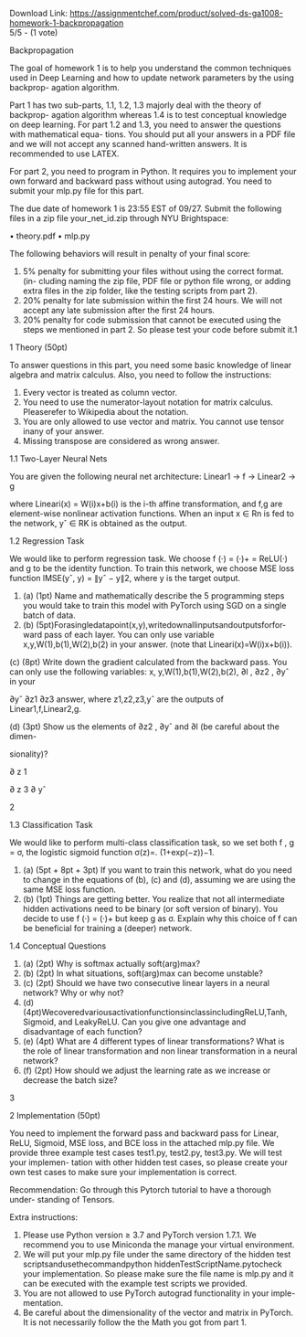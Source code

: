 Download Link: https://assignmentchef.com/product/solved-ds-ga1008-homework-1-backpropagation
<br>
5/5 - (1 vote)

Backpropagation

The goal of homework 1 is to help you understand the common techniques used in Deep Learning and how to update network parameters by the using backprop- agation algorithm.

Part 1 has two sub-parts, 1.1, 1.2, 1.3 majorly deal with the theory of backprop- agation algorithm whereas 1.4 is to test conceptual knowledge on deep learning. For part 1.2 and 1.3, you need to answer the questions with mathematical equa- tions. You should put all your answers in a PDF file and we will not accept any scanned hand-written answers. It is recommended to use LATEX.

For part 2, you need to program in Python. It requires you to implement your own forward and backward pass without using autograd. You need to submit your mlp.py file for this part.

The due date of homework 1 is 23:55 EST of 09/27. Submit the following files in a zip file your_net_id.zip through NYU Brightspace:

• theory.pdf • mlp.py

The following behaviors will result in penalty of your final score:

<ol>

 <li>5% penalty for submitting your files without using the correct format. (in- cluding naming the zip file, PDF file or python file wrong, or adding extra files in the zip folder, like the testing scripts from part 2).</li>

 <li>20% penalty for late submission within the first 24 hours. We will not accept any late submission after the first 24 hours.</li>

 <li>20% penalty for code submission that cannot be executed using the steps we mentioned in part 2. So please test your code before submit it.1</li>

</ol>

1 Theory (50pt)

To answer questions in this part, you need some basic knowledge of linear algebra and matrix calculus. Also, you need to follow the instructions:

<ol>

 <li>Every vector is treated as column vector.</li>

 <li>You need to use the numerator-layout notation for matrix calculus. Pleaserefer to Wikipedia about the notation.</li>

 <li>You are only allowed to use vector and matrix. You cannot use tensor inany of your answer.</li>

 <li>Missing transpose are considered as wrong answer.</li>

</ol>

1.1 Two-Layer Neural Nets

You are given the following neural net architecture: Linear1 → f → Linear2 → g

where Lineari(x) = W(i)x+b(i) is the i-th affine transformation, and f,g are element-wise nonlinear activation functions. When an input x ∈ Rn is fed to the network, yˆ ∈ RK is obtained as the output.

1.2 Regression Task

We would like to perform regression task. We choose f (·) = (·)+ = ReLU(·) and g to be the identity function. To train this network, we choose MSE loss function lMSE(yˆ, y) = ∥yˆ − y∥2, where y is the target output.

<ol>

 <li>(a)  (1pt) Name and mathematically describe the 5 programming steps you would take to train this model with PyTorch using SGD on a single batch of data.</li>

 <li>(b)  (5pt)Forasingledatapoint(x,y),writedownallinputsandoutputsforfor- ward pass of each layer. You can only use variable x,y,W(1),b(1),W(2),b(2) in your answer. (note that Lineari(x)=W(i)x+b(i)).</li>

</ol>

(c) (8pt) Write down the gradient calculated from the backward pass. You can only use the following variables: x, y,W(1),b(1),W(2),b(2), ∂l , ∂z2 , ∂yˆ in your

∂yˆ ∂z1 ∂z3 answer, where z1,z2,z3,yˆ are the outputs of Linear1,f,Linear2,g.

(d) (3pt) Show us the elements of ∂z2 , ∂yˆ and ∂l (be careful about the dimen-

sionality)?

∂ z 1

∂ z 3 ∂ yˆ

2

1.3 Classification Task

We would like to perform multi-class classification task, so we set both f , g = σ, the logistic sigmoid function σ(z)=. (1+exp(−z))−1.

<ol>

 <li>(a)  (5pt + 8pt + 3pt) If you want to train this network, what do you need to change in the equations of (b), (c) and (d), assuming we are using the same MSE loss function.</li>

 <li>(b)  (1pt) Things are getting better. You realize that not all intermediate hidden activations need to be binary (or soft version of binary). You decide to use f (·) = (·)+ but keep g as σ. Explain why this choice of f can be beneficial for training a (deeper) network.</li>

</ol>

1.4 Conceptual Questions

<ol>

 <li>(a)  (2pt) Why is softmax actually soft(arg)max?</li>

 <li>(b)  (2pt) In what situations, soft(arg)max can become unstable?</li>

 <li>(c)  (2pt) Should we have two consecutive linear layers in a neural network? Why or why not?</li>

 <li>(d)  (4pt)WecoveredvariousactivationfunctionsinclassincludingReLU,Tanh, Sigmoid, and LeakyReLU. Can you give one advantage and disadvantage of each function?</li>

 <li>(e)  (4pt) What are 4 different types of linear transformations? What is the role of linear transformation and non linear transformation in a neural network?</li>

 <li>(f)  (2pt) How should we adjust the learning rate as we increase or decrease the batch size?</li>

</ol>

3

2 Implementation (50pt)

You need to implement the forward pass and backward pass for Linear, ReLU, Sigmoid, MSE loss, and BCE loss in the attached mlp.py file. We provide three example test cases test1.py, test2.py, test3.py. We will test your implemen- tation with other hidden test cases, so please create your own test cases to make sure your implementation is correct.

Recommendation: Go through this Pytorch tutorial to have a thorough under- standing of Tensors.

Extra instructions:

<ol>

 <li>Please use Python version ≥ 3.7 and PyTorch version 1.7.1. We recommend you to use Miniconda the manage your virtual environment.</li>

 <li>We will put your mlp.py file under the same directory of the hidden test scriptsandusethecommandpython hiddenTestScriptName.pytocheck your implementation. So please make sure the file name is mlp.py and it can be executed with the example test scripts we provided.</li>

 <li>You are not allowed to use PyTorch autograd functionality in your imple- mentation.</li>

 <li>Be careful about the dimensionality of the vector and matrix in PyTorch. It is not necessarily follow the the Math you got from part 1.</li>

</ol>